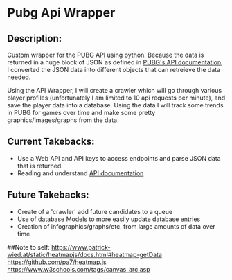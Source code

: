 # Pubg Api Wrapper
## Description:
Custom wrapper for the PUBG API using python. Because the data is returned in a huge block of JSON as defined in [PUBG's API documentation](https://documentation.playbattlegrounds.com/en/introduction.html), I converted the JSON data into different objects that can retreieve the data needed.

Using the API Wrapper, I will create a crawler which will go through various player profiles (unfortunately I am limited to 10 api requests per minute), and save the player data into a database. Using the data I will track some trends in PUBG for games over time and make some pretty graphics/images/graphs from the data.

## Current Takebacks:
- Use a Web API and API keys to access endpoints and parse JSON data that is returned.
- Reading and understand [API documentation](https://documentation.playbattlegrounds.com/en/introduction.html)

## Future Takebacks:
- Create of a 'crawler' add future candidates to a queue
- Use of database Models to more easily update database entries
- Creation of infographics/graphs/etc. from large amounts of data over time

##Note to self:
https://www.patrick-wied.at/static/heatmapjs/docs.html#heatmap-getData
https://github.com/pa7/heatmap.js
https://www.w3schools.com/tags/canvas_arc.asp
